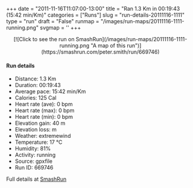 +++
date = "2011-11-16T11:07:00-13:00"
title = "Ran 1.3 Km in 00:19:43 (15:42 min/Km)"
categories = ["Runs"]
slug = "run-details-20111116-1111"
type = "run"
draft = "False"
runmap = "/images/run-maps/20111116-1111-running.png"
svgmap = '<polyline points="26 93, 35 93, 38 86, 39 80, 40 77, 43 72, 45 69, 47 66, 50 60, 52 57, 54 54, 55 50, 57 44, 59 40, 61 33, 65 27, 67 23, 70 15, 59 6, 63 5, 67 2, 47 0, 72 19, 72 15, 73 9, 69 21, 69 20, 59 39, 61 43, 60 48, 59 52, 57 55, 56 61, 56 64, 54 68, 44 78, 40 84, 34 93, 33 100, 35 96, 36 96, 36 97">'
+++



<!--more-->

<center>
[![Click to see the run on SmashRun](/images/run-maps/20111116-1111-running.png "A map of this run")](https://smashrun.com/peter.smith/run/669746)
</center>

#### Run details

* Distance: 1.3 Km
* Duration: 00:19:43
* Average pace: 15:42 min/Km
* Calories: 125 Cal
* Heart rate (ave): 0 bpm
* Heart rate (max): 0 bpm
* Heart rate (min): 0 bpm
* Elevation gain: 40 m
* Elevation loss:  m
* Weather: extremewind
* Temperature: 17 &deg;C
* Humidity: 81%
* Activity: running
* Source: gpxfile
* Run ID: 669746

Full details at [SmashRun](https://smashrun.com/peter.smith/run/669746)